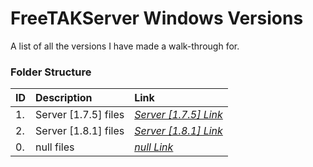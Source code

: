 # FreeTAKServer Windows Versions

A list of all the versions I have made a walk-through for.

### Folder Structure

|ID|Description|Link|
| :------------| :------------ | :------------ |
|1.|Server [1.7.5] files|*[Server [1.7.5] Link](https://github.com/Cale-Torino/FreeTAKServer_Docs_ETC/tree/main/2.%20FTS%20Install%20Tutorials/FreeTAKServer_Windows_Install/1.7.5)*|
|2.|Server [1.8.1] files|*[Server [1.8.1] Link](https://github.com/Cale-Torino/FreeTAKServer_Docs_ETC/tree/main/2.%20FTS%20Install%20Tutorials/FreeTAKServer_Windows_Install/1.8.1)*|
|0.|null files|*[null Link](null)*|
